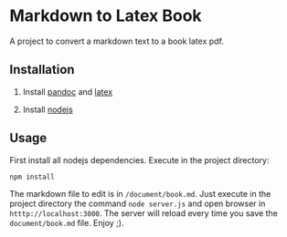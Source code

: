 # Markdown to Latex Book

A project to convert a markdown text to a book latex pdf.

## Installation

1. Install [pandoc](!https://pandoc.org/installing.html) and [latex](!https://www.latex-project.org/get/)

2. Install [nodejs](!https://nodejs.org/es/)

## Usage

First install all nodejs dependencies. Execute in the project directory:

```
npm install
```

The markdown file to edit is in `/document/book.md`. Just execute in the project directory the command `node server.js` and open browser in `htttp://localhost:3000`. The server will reload every time you save the `document/book.md` file. Enjoy ;). 
